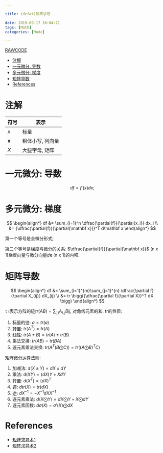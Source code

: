 ```yaml
---

title: (drfat)矩阵求导

date: 2019-09-17 16:04:21
tags: [Math]
categories: [Node]

---
```


[RAWCODE](https://raw.githubusercontent.com/qrsforever/code_blog_post/master/Note/Math/matrix_derivative.md)

<!-- vim-markdown-toc GFM -->

* [注解](#注解)
* [一元微分: 导数](#一元微分-导数)
* [多元微分: 梯度](#多元微分-梯度)
* [矩阵导数](#矩阵导数)
* [References](#references)

<!-- vim-markdown-toc -->

<!-- more -->

# 注解

符号 | 表示
---- | ----
$x$ | 标量
$\mathbf x$ | 粗体小写, 列向量
$X$ | 大些字母, 矩阵


# 一元微分: 导数

$$
df = f'(x)dx;
$$

# 多元微分: 梯度

$$
\begin{align*}
df &= \sum_{i=1}^n \dfrac{\partial{f}}{\partial{x_i}} dx_i \\
   &= {\dfrac{\partial{f}}{\partial{\mathbf x}}}^T d\mathbf x
\end{align*}
$$

第一个等号是全微分形式;

第二个等号是梯度与微分的关系: $\dfrac{\partial{f}}{\partial{\mathbf x}}$ (n x 1)梯度向量与微分向量$d\mathbf x$ (n x 1)的内积.

# 矩阵导数

$$
\begin{align*}
df &= \sum_{i=1}^{m}\sum_{j=1}^{n} \dfrac{\partial f}{\partial X_{ij}} dX_{ij} \\
   &= tr \bigg({\dfrac{\partial f}{\partial X}}^T dX \bigg)
\end{align*}
$$

`tr`表示方阵的迹$tr(AB)=\sum_{i,j}A_{i,j}B{ij}$, 对角线元素的和, tr的性质:

1. 标量的迹: $a = tr(a)$
2. 转置: $tr(A^T) = tr(A)$
3. 线性: $tr(A \pm B) = tr(A) \pm tr(B)$
4. 乘法交换: $tr(AB) = tr(BA)$
5. 逐元素乘法交换: $tr(A^T(B \bigodot C)) = tr((A \bigodot B)^TC)$

矩阵微分运算法则:

1. 加减法: $d(X \pm Y) = dX \pm dY$
2. 乘法: $d(XY) = (dX)Y + XdY$
3. 转置: $d(X^T) = (dX)^T$
4. 迹: $dtr(X) = tr(dX)$
5. 逆: $dX^{-1} = -X^{-1}dX X^{-1}$
6. 逐元素乘法: $d(X \bigodot Y) = dX \bigodot Y + X \bigodot dY$
7. 逐元素函数: $d\sigma(X) = \sigma'(X) \bigodot dX$

# References

- [矩阵求导术1](https://zhuanlan.zhihu.com/p/24709748)
- [矩阵求导术2](https://zhuanlan.zhihu.com/p/24863977)
